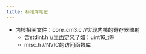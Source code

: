 ```yaml
---
title: 标准库笔记
---
```


- 内核相关文件：core_cm3.c	//实现内核的寄存器映射
  - 含stdint.h		//里面定义了如：uint16_t等
  - misc.h              //NVIC的访问函数库	
